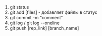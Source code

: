 1. git status 
2. git add [files] - добавляет файлы в статус 
3. git commit -m "comment"
4. git log / git log --oneline
5. git push [rep_link] [branch_name]



